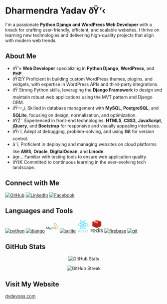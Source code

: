 # Dharmendra Yadav ðŸ‘‹

I'm a passionate **Python Django and WordPress Web Developer** with a knack for crafting user-friendly, efficient, and scalable websites. I thrive on learning new technologies and delivering high-quality projects that align with modern web trends.

## About Me
- ðŸ’» **Web Developer** specializing in **Python Django**, **WordPress**, and **PHP**.
- ðŸŒŸ Proficient in building custom WordPress themes, plugins, and widgets, with expertise in WordPress APIs and third-party integrations.
- ðŸ Strong Python skills, leveraging the **Django Framework** to design and maintain robust web applications using the MVT pattern and Django ORM.
- ðŸ—„ï¸ Skilled in database management with **MySQL**, **PostgreSQL**, and **SQLite**, focusing on design, normalization, and optimization.
- ðŸŽ¨ Experienced in front-end technologies: **HTML5**, **CSS3**, **JavaScript**, **jQuery**, and **Bootstrap** for responsive and visually appealing interfaces.
- ðŸ› ï¸ Adept at debugging, problem-solving, and using **Git** for version control.
- â˜ï¸ Proficient in deploying and managing websites on cloud platforms like **AWS**, **Oracle**, **DigitalOcean**, and **Linode**.
- âœ… Familiar with testing tools to ensure web application quality.
- ðŸš€ Committed to continuous learning in the ever-evolving tech landscape.

## Connect with Me
[![GitHub](https://img.shields.io/badge/-GitHub-000?style=flat-square&logo=Github&logoColor=white)](https://github.com/dydevops)
[![LinkedIn](https://img.shields.io/badge/-LinkedIn-blue?style=flat-square&logo=Linkedin&logoColor=white)](https://www.linkedin.com/in/dydevops/)
[![Facebook](https://img.shields.io/badge/-Facebook-blue?style=flat-square&logo=Facebook&logoColor=white)](https://www.facebook.com/dydevops)

## Languages and Tools
<p align="left">
  <a href="https://www.python.org" target="_blank" rel="noreferrer"><img src="https://s3.dualstack.us-east-2.amazonaws.com/pythondotorg-assets/media/community/logos/python-logo-only.png" alt="python" width="40" height="40"/></a>
  <a href="https://www.djangoproject.com/" target="_blank" rel="noreferrer"><img src="https://cdn.iconscout.com/icon/free/png-256/django-11-1175036.png" alt="django" width="40" height="40"/></a>
  <a href="https://www.mysql.com/" target="_blank" rel="noreferrer"><img src="https://raw.githubusercontent.com/devicons/devicon/master/icons/mysql/mysql-original-wordmark.svg" alt="mysql" width="40" height="40"/></a>
  <a href="https://www.sqlite.org/" target="_blank" rel="noreferrer"><img src="https://www.vectorlogo.zone/logos/sqlite/sqlite-icon.svg" alt="sqlite" width="40" height="40"/></a>
  <a href="https://reactjs.org/" target="_blank" rel="noreferrer"><img src="https://raw.githubusercontent.com/devicons/devicon/master/icons/react/react-original-wordmark.svg" alt="react" width="40" height="40"/></a>
  <a href="https://redis.io" target="_blank" rel="noreferrer"><img src="https://raw.githubusercontent.com/devicons/devicon/master/icons/redis/redis-original-wordmark.svg" alt="redis" width="40" height="40"/></a>
  <a href="https://firebase.google.com/" target="_blank" rel="noreferrer"><img src="https://www.vectorlogo.zone/logos/firebase/firebase-icon.svg" alt="firebase" width="40" height="40"/></a>
  <a href="https://git-scm.com/" target="_blank" rel="noreferrer"><img src="https://www.vectorlogo.zone/logos/git-scm/git-scm-icon.svg" alt="git" width="40" height="40"/></a>
</p>

## GitHub Stats
<p align="center">
  <img src="https://github-readme-stats.vercel.app/api?username=dydevops&show_icons=true&locale=en" alt="GitHub Stats" />
</p>
<p align="center">
  <img src="https://github-readme-streak-stats.herokuapp.com/?user=dydevops&" alt="GitHub Streak" />
</p>

## Visit My Website
[dydevops.com](https://www.dydevops.com/)
